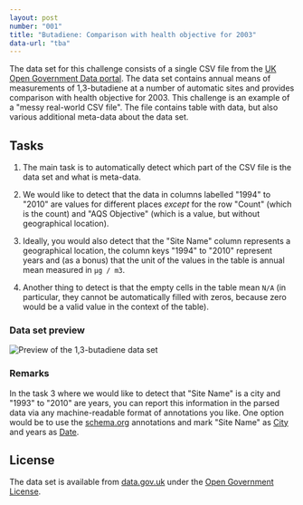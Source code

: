 ```yaml
---
layout: post
number: "001"
title: "Butadiene: Comparison with health objective for 2003"
data-url: "tba"
---
```


The data set for this challenge consists of a single CSV file from the 
[UK Open Government Data portal](https://data.gov.uk/). The data set contains
annual means of measurements of 1,3-butadiene at a number of automatic sites
and provides comparison with health objective for 2003.
This challenge is an example of a "messy real-world CSV file". The file contains
table with data, but also various additional meta-data about the data set. 

## Tasks

 1. The main task is to automatically detect which part of the CSV file is 
   the data set and what is meta-data.
   
 2. We would like to detect that the data in columns labelled "1994" to "2010"
   are values for different places _except_ for the row "Count" (which is the
   count) and "AQS Objective" (which is a value, but without geographical 
   location). 
   
 3. Ideally, you would also detect that the "Site Name" column represents
   a geographical location, the column keys "1994" to "2010" represent
   years and (as a bonus) that the unit of the values in the table is annual 
   mean measured in `µg / m3`.

 4. Another thing to detect is that the empty cells in the table mean `N/A`
   (in particular, they cannot be automatically filled with zeros, because
   zero would be a valid value in the context of the table).

### Data set preview 

![Preview of the 1,3-butadiene data set](/turing-tests/images/2016-08-23-butadiene-heath-objectives/screenshot.png?)

   
### Remarks

In the task 3 where we would like to detect that "Site Name" is a city and
"1993" to "2010" are years, you can report this information in the parsed data
via any machine-readable format of annotations you like. One option would be
to use the [schema.org](http://schema.org/) annotations and mark "Site Name"
as [City](http://schema.org/City) and years as [Date](http://schema.org/Date).

## License

The data set is available from [data.gov.uk](https://data.gov.uk/dataset/13-butadiene-running-annual-mean-at-automatic-sites-comparison-with-health-objective-for-2003-u-2010) under the 
[Open Government
License](http://www.nationalarchives.gov.uk/doc/open-government-licence/version/3/).
